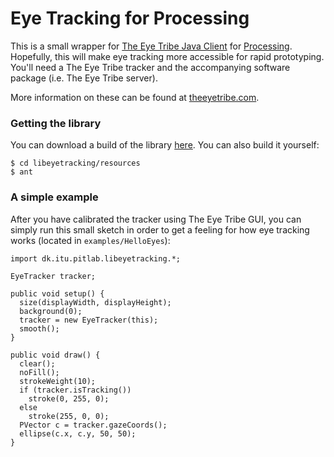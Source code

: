 # Eye Tracking for Processing

This is a small wrapper for [The Eye Tribe Java Client](https://github.com/EyeTribe/tet-java-client) for [Processing](http://processing.org). Hopefully, this will make eye tracking more accessible for rapid prototyping. You'll need a The Eye Tribe tracker and the accompanying software package (i.e. The Eye Tribe server).

More information on these can be found at [theeyetribe.com](http://theeyetribe.com).

### Getting the library

You can download a build of the library [here](https://github.com/fbie/libeyetracking/blob/master/packages/libeyetracking.zip?raw=true). You can also build it yourself:

```
$ cd libeyetracking/resources
$ ant
```

### A simple example

After you have calibrated the tracker using The Eye Tribe GUI, you can simply run this small sketch in order to get a feeling for how eye tracking works (located in ```examples/HelloEyes```):

``` {.Processing}
import dk.itu.pitlab.libeyetracking.*;

EyeTracker tracker;

public void setup() {
  size(displayWidth, displayHeight);
  background(0);
  tracker = new EyeTracker(this);
  smooth();
}

public void draw() {
  clear();
  noFill();
  strokeWeight(10);
  if (tracker.isTracking())
    stroke(0, 255, 0);
  else
    stroke(255, 0, 0);
  PVector c = tracker.gazeCoords();
  ellipse(c.x, c.y, 50, 50);
}
```

